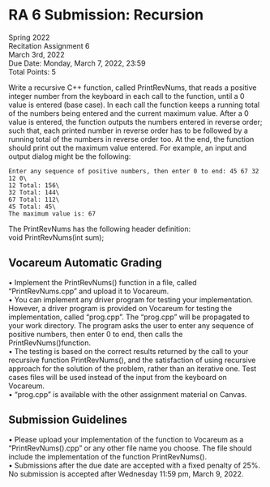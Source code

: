# RA 6 Submission: Recursion

Spring 2022\
Recitation Assignment 6\
March 3rd, 2022\
Due Date: Monday, March 7, 2022, 23:59\
Total Points: 5

Write a recursive C++ function, called PrintRevNums, that reads a positive integer number
from the keyboard in each call to the function, until a 0 value is entered (base case). In each call
the function keeps a running total of the numbers being entered and the current maximum value.
After a 0 value is entered, the function outputs the numbers entered in reverse order; such that,
each printed number in reverse order has to be followed by a running total of the numbers in
reverse order too. At the end, the function should print out the maximum value entered. For
example, an input and output dialog might be the following:

```text
Enter any sequence of positive numbers, then enter 0 to end: 45 67 32 12 0\
12 Total: 156\
32 Total: 144\
67 Total: 112\
45 Total: 45\
The maximum value is: 67
```

The PrintRevNums has the following header definition:\
void PrintRevNums(int sum);

## Vocareum Automatic Grading

• Implement the PrintRevNums() function in a file, called “PrintRevNums.cpp” and
upload it to Vocareum.\
• You can implement any driver program for testing your implementation. However, a driver
program is provided on Vocareum for testing the implementation, called “prog.cpp”. The
“prog.cpp” will be propagated to your work directory. The program asks the user to enter
any sequence of positive numbers, then enter 0 to end, then calls the
PrintRevNums()function.\
• The testing is based on the correct results returned by the call to your recursive function
PrintRevNums(), and the satisfaction of using recursive approach for the solution of
the problem, rather than an iterative one. Test cases files will be used instead of the input
from the keyboard on Vocareum.\
• “prog.cpp” is available with the other assignment material on Canvas.

## Submission Guidelines

• Please upload your implementation of the function to Vocareum as a
“PrintRevNums().cpp” or any other file name you choose. The file should include the
implementation of the function PrintRevNums().\
• Submissions after the due date are accepted with a fixed penalty of 25%. No submission
is accepted after Wednesday 11:59 pm, March 9, 2022.
